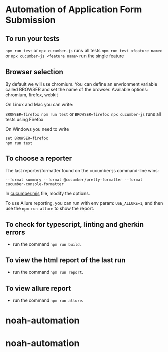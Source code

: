# Automation of Application Form Submission

## To run your tests

`npm run test` or `npx cucumber-js` runs all tests
`npm run test <feature name>` or `npx cucumber-js <feature name>` run the single feature

## Browser selection

By default we will use chromium. You can define an envrionment variable called BROWSER and
set the name of the browser. Available options: chromium, firefox, webkit

On Linux and Mac you can write:

`BROWSER=firefox npm run test` or `BROWSER=firefox npx cucumber-js` runs all tests using Firefox

On Windows you need to write

```
set BROWSER=firefox
npm run test
```

## To choose a reporter

The last reporter/formatter found on the cucumber-js command-line wins:

```text
--format summary --format @cucumber/pretty-formatter --format cucumber-console-formatter
```

In [cucumber.mjs](cucumber.mjs) file, modify the options.

To use Allure reporting, you can run with env param: `USE_ALLURE=1`, and then use the `npm run allure` to show the report.

## To check for typescript, linting and gherkin errors

- run the command `npm run build`.

## To view the html report of the last run

- run the command `npm run report`.

## To view allure report

- run the command `npm run allure`.
# noah-automation
# noah-automation
